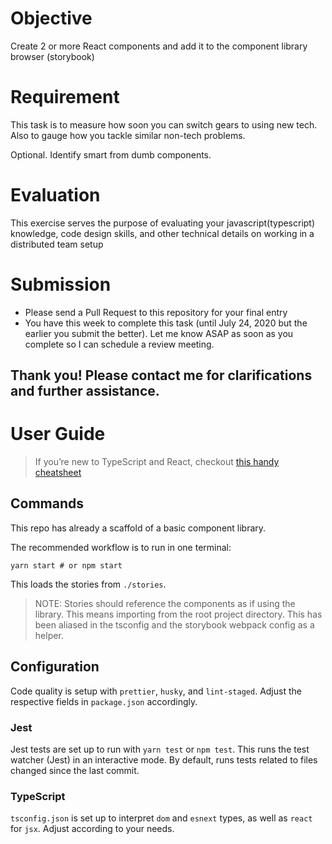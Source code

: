 # Objective

Create 2 or more React components and add it to the component library browser (storybook)

# Requirement

This task is to measure how soon you can switch gears to using new tech. Also to gauge how you tackle similar non-tech problems.

Optional. Identify smart from dumb components.

# Evaluation

This exercise serves the purpose of evaluating your javascript(typescript) knowledge, code design skills, and other technical details on working in a distributed team setup

# Submission

- Please send a Pull Request to this repository for your final entry
- You have this week to complete this task (until July 24, 2020 but the earlier you submit the better). Let me know ASAP as soon as you complete so I can schedule a review meeting.

## Thank you! Please contact me for clarifications and further assistance.

# User Guide

> If you’re new to TypeScript and React, checkout [this handy cheatsheet](https://github.com/sw-yx/react-typescript-cheatsheet/)

## Commands

This repo has already a scaffold of a basic component library.

The recommended workflow is to run in one terminal:

```
yarn start # or npm start
```

This loads the stories from `./stories`.

> NOTE: Stories should reference the components as if using the library. This means importing from the root project directory. This has been aliased in the tsconfig and the storybook webpack config as a helper.

## Configuration

Code quality is setup with `prettier`, `husky`, and `lint-staged`. Adjust the respective fields in `package.json` accordingly.

### Jest

Jest tests are set up to run with `yarn test` or `npm test`. This runs the test watcher (Jest) in an interactive mode. By default, runs tests related to files changed since the last commit.

### TypeScript

`tsconfig.json` is set up to interpret `dom` and `esnext` types, as well as `react` for `jsx`. Adjust according to your needs.
